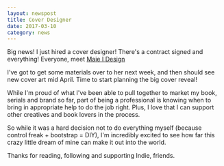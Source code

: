 ```yaml
---
layout: newspost
title: Cover Designer
date: 2017-03-10
category: news
---
```


Big news! I just hired  a cover designer! There's a contract signed and everything! Everyone, meet [Maie I Design](http://www.maeidesign.com/)

I've got to get some materials over to her next week, and then should see new cover art mid April. Time to start planning the big cover reveal!

While I'm proud of what I've been able to pull together to market my book, serials and brand so far, part of being a professional is knowing when to bring in appropriate help to do the job right. Plus, I love that I can support other creatives and book lovers in the process.

So while it was a hard decision not to do everything myself (because control freak + bootstrap = DIY), I'm incredibly excited to see how far this crazy little dream of mine can make it out into the world.

Thanks for reading, following and supporting Indie, friends.
